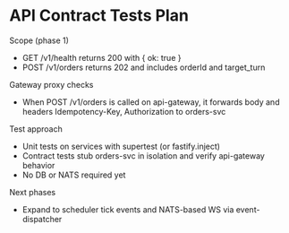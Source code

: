 # API Contract Tests Plan

Scope (phase 1)
- GET /v1/health returns 200 with { ok: true }
- POST /v1/orders returns 202 and includes orderId and target_turn

Gateway proxy checks
- When POST /v1/orders is called on api-gateway, it forwards body and headers Idempotency-Key, Authorization to orders-svc

Test approach
- Unit tests on services with supertest (or fastify.inject)
- Contract tests stub orders-svc in isolation and verify api-gateway behavior
- No DB or NATS required yet

Next phases
- Expand to scheduler tick events and NATS-based WS via event-dispatcher

